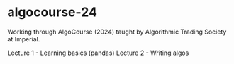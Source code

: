 # algocourse-24
Working through AlgoCourse (2024) taught by Algorithmic Trading Society at Imperial. 

Lecture 1 - Learning basics (pandas)
Lecture 2 - Writing algos 
